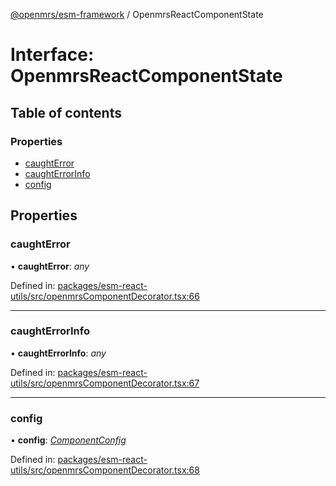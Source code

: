 [@openmrs/esm-framework](../API.md) / OpenmrsReactComponentState

# Interface: OpenmrsReactComponentState

## Table of contents

### Properties

- [caughtError](openmrsreactcomponentstate.md#caughterror)
- [caughtErrorInfo](openmrsreactcomponentstate.md#caughterrorinfo)
- [config](openmrsreactcomponentstate.md#config)

## Properties

### caughtError

• **caughtError**: *any*

Defined in: [packages/esm-react-utils/src/openmrsComponentDecorator.tsx:66](https://github.com/nk183/openmrs-esm-core/blob/master/packages/esm-react-utils/src/openmrsComponentDecorator.tsx#L66)

___

### caughtErrorInfo

• **caughtErrorInfo**: *any*

Defined in: [packages/esm-react-utils/src/openmrsComponentDecorator.tsx:67](https://github.com/nk183/openmrs-esm-core/blob/master/packages/esm-react-utils/src/openmrsComponentDecorator.tsx#L67)

___

### config

• **config**: [*ComponentConfig*](componentconfig.md)

Defined in: [packages/esm-react-utils/src/openmrsComponentDecorator.tsx:68](https://github.com/nk183/openmrs-esm-core/blob/master/packages/esm-react-utils/src/openmrsComponentDecorator.tsx#L68)
